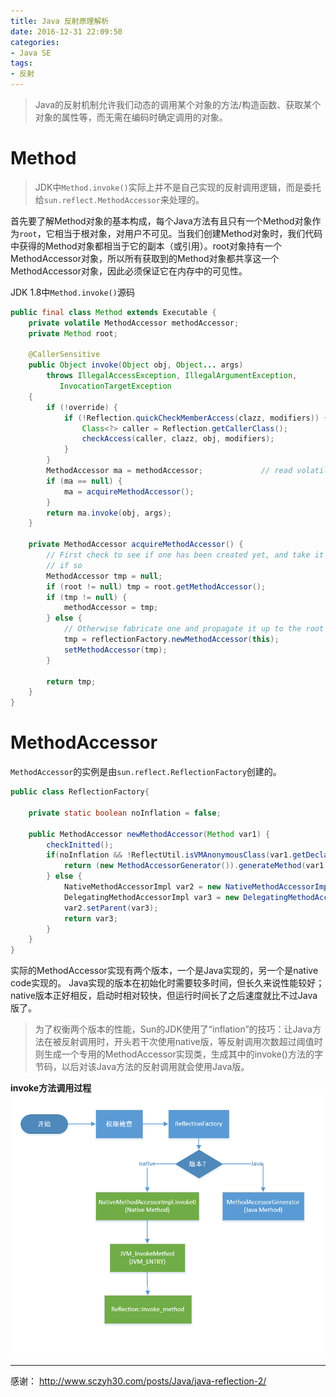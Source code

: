 ```yaml
---
title: Java 反射原理解析
date: 2016-12-31 22:09:50
categories:
- Java SE
tags:
- 反射
---
```


> Java的反射机制允许我们动态的调用某个对象的方法/构造函数、获取某个对象的属性等，而无需在编码时确定调用的对象。

# Method
> JDK中`Method.invoke()`实际上并不是自己实现的反射调用逻辑，而是委托给`sun.reflect.MethodAccessor`来处理的。

首先要了解Method对象的基本构成，每个Java方法有且只有一个Method对象作为`root`，它相当于根对象，对用户不可见。当我们创建Method对象时，我们代码中获得的Method对象都相当于它的副本（或引用）。root对象持有一个MethodAccessor对象，所以所有获取到的Method对象都共享这一个MethodAccessor对象，因此必须保证它在内存中的可见性。

JDK 1.8中`Method.invoke()`源码
```java
public final class Method extends Executable {
    private volatile MethodAccessor methodAccessor;
    private Method root;

    @CallerSensitive
    public Object invoke(Object obj, Object... args)
        throws IllegalAccessException, IllegalArgumentException,
           InvocationTargetException
    {
        if (!override) {
            if (!Reflection.quickCheckMemberAccess(clazz, modifiers)) {
                Class<?> caller = Reflection.getCallerClass();
                checkAccess(caller, clazz, obj, modifiers);
            }
        }
        MethodAccessor ma = methodAccessor;             // read volatile
        if (ma == null) {
            ma = acquireMethodAccessor();
        }
        return ma.invoke(obj, args);
    }

    private MethodAccessor acquireMethodAccessor() {
        // First check to see if one has been created yet, and take it
        // if so
        MethodAccessor tmp = null;
        if (root != null) tmp = root.getMethodAccessor();
        if (tmp != null) {
            methodAccessor = tmp;
        } else {
            // Otherwise fabricate one and propagate it up to the root
            tmp = reflectionFactory.newMethodAccessor(this);
            setMethodAccessor(tmp);
        }

        return tmp;
    }
}
```

# MethodAccessor
`MethodAccessor`的实例是由`sun.reflect.ReflectionFactory`创建的。
```java
public class ReflectionFactory{

	private static boolean noInflation = false;

	public MethodAccessor newMethodAccessor(Method var1) {
        checkInitted();
        if(noInflation && !ReflectUtil.isVMAnonymousClass(var1.getDeclaringClass())) {
            return (new MethodAccessorGenerator()).generateMethod(var1.getDeclaringClass(), var1.getName(), var1.getParameterTypes(), var1.getReturnType(), var1.getExceptionTypes(), var1.getModifiers());
        } else {
            NativeMethodAccessorImpl var2 = new NativeMethodAccessorImpl(var1);
            DelegatingMethodAccessorImpl var3 = new DelegatingMethodAccessorImpl(var2);
            var2.setParent(var3);
            return var3;
        }
    }
}
```
实际的MethodAccessor实现有两个版本，一个是Java实现的，另一个是native code实现的。
Java实现的版本在初始化时需要较多时间，但长久来说性能较好；
native版本正好相反，启动时相对较快，但运行时间长了之后速度就比不过Java版了。

> 为了权衡两个版本的性能，Sun的JDK使用了“inflation”的技巧：让Java方法在被反射调用时，开头若干次使用native版，等反射调用次数超过阈值时则生成一个专用的MethodAccessor实现类，生成其中的invoke()方法的字节码，以后对该Java方法的反射调用就会使用Java版。

**invoke方法调用过程**
![](/images/javase/java-reflection-method-invoke.png)
* * *
感谢：
http://www.sczyh30.com/posts/Java/java-reflection-2/